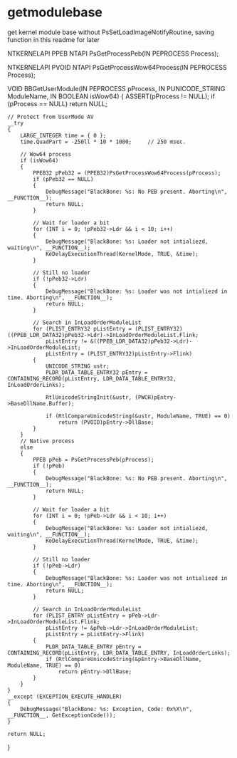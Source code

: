 # getmodulebase
get kernel module base without PsSetLoadImageNotifyRoutine, saving function in this readme for later


NTKERNELAPI
PPEB
NTAPI
PsGetProcessPeb(IN PEPROCESS Process);

NTKERNELAPI
PVOID
NTAPI
PsGetProcessWow64Process(IN PEPROCESS Process);

VOID BBGetUserModule(IN PEPROCESS pProcess, IN PUNICODE_STRING ModuleName, IN BOOLEAN isWow64)
{
    ASSERT(pProcess != NULL);
    if (pProcess == NULL)
        return NULL;

    // Protect from UserMode AV
    __try
    {
        LARGE_INTEGER time = { 0 };
        time.QuadPart = -250ll * 10 * 1000;     // 250 msec.

        // Wow64 process
        if (isWow64)
        {
            PPEB32 pPeb32 = (PPEB32)PsGetProcessWow64Process(pProcess);
            if (pPeb32 == NULL)
            {
                DebugMessage("BlackBone: %s: No PEB present. Aborting\n", __FUNCTION__);
                return NULL;
            }

            // Wait for loader a bit
            for (INT i = 0; !pPeb32->Ldr && i < 10; i++)
            {
                DebugMessage("BlackBone: %s: Loader not intialiezd, waiting\n", __FUNCTION__);
                KeDelayExecutionThread(KernelMode, TRUE, &time);
            }

            // Still no loader
            if (!pPeb32->Ldr)
            {
                DebugMessage("BlackBone: %s: Loader was not intialiezd in time. Aborting\n", __FUNCTION__);
                return NULL;
            }

            // Search in InLoadOrderModuleList
            for (PLIST_ENTRY32 pListEntry = (PLIST_ENTRY32)((PPEB_LDR_DATA32)pPeb32->Ldr)->InLoadOrderModuleList.Flink;
                pListEntry != &((PPEB_LDR_DATA32)pPeb32->Ldr)->InLoadOrderModuleList;
                pListEntry = (PLIST_ENTRY32)pListEntry->Flink)
            {
                UNICODE_STRING ustr;
                PLDR_DATA_TABLE_ENTRY32 pEntry = CONTAINING_RECORD(pListEntry, LDR_DATA_TABLE_ENTRY32, InLoadOrderLinks);

                RtlUnicodeStringInit(&ustr, (PWCH)pEntry->BaseDllName.Buffer);

                if (RtlCompareUnicodeString(&ustr, ModuleName, TRUE) == 0)
                    return (PVOID)pEntry->DllBase;
            }
        }
        // Native process
        else
        {
            PPEB pPeb = PsGetProcessPeb(pProcess);
            if (!pPeb)
            {
                DebugMessage("BlackBone: %s: No PEB present. Aborting\n", __FUNCTION__);
                return NULL;
            }

            // Wait for loader a bit
            for (INT i = 0; !pPeb->Ldr && i < 10; i++)
            {
                DebugMessage("BlackBone: %s: Loader not intialiezd, waiting\n", __FUNCTION__);
                KeDelayExecutionThread(KernelMode, TRUE, &time);
            }

            // Still no loader
            if (!pPeb->Ldr)
            {
                DebugMessage("BlackBone: %s: Loader was not intialiezd in time. Aborting\n", __FUNCTION__);
                return NULL;
            }

            // Search in InLoadOrderModuleList
            for (PLIST_ENTRY pListEntry = pPeb->Ldr->InLoadOrderModuleList.Flink;
                pListEntry != &pPeb->Ldr->InLoadOrderModuleList;
                pListEntry = pListEntry->Flink)
            {
                PLDR_DATA_TABLE_ENTRY pEntry = CONTAINING_RECORD(pListEntry, LDR_DATA_TABLE_ENTRY, InLoadOrderLinks);
                if (RtlCompareUnicodeString(&pEntry->BaseDllName, ModuleName, TRUE) == 0)
                    return pEntry->DllBase;
            }
        }
    }
    __except (EXCEPTION_EXECUTE_HANDLER)
    {
        DebugMessage("BlackBone: %s: Exception, Code: 0x%X\n", __FUNCTION__, GetExceptionCode());
    }

    return NULL;
}
